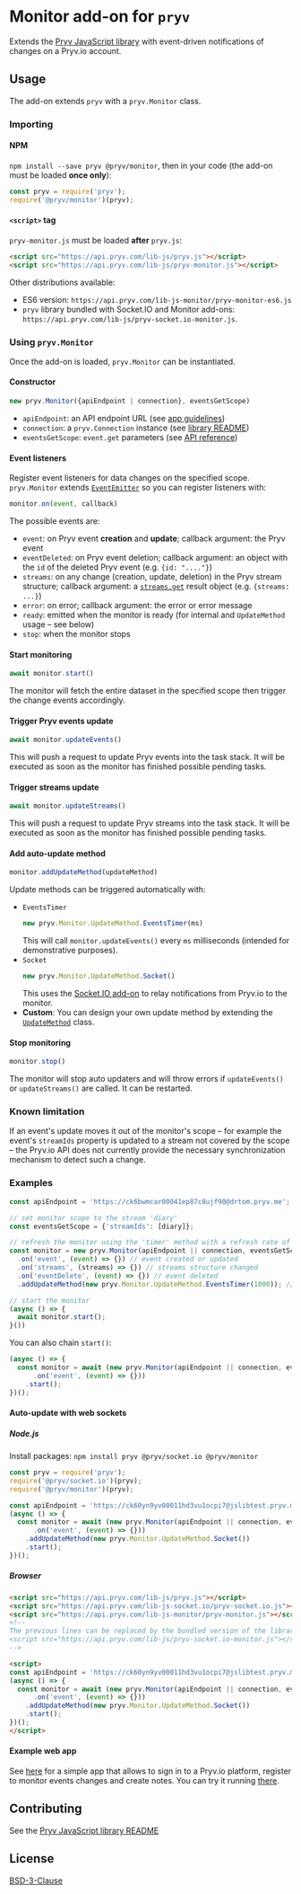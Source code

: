 # Monitor add-on for `pryv`

Extends the [Pryv JavaScript library](https://github.com/pryv/lib-js) with event-driven notifications of changes on a Pryv.io account.


## Usage

The add-on extends `pryv` with a `pryv.Monitor` class.


### Importing

#### NPM

`npm install --save pryv @pryv/monitor`, then in your code (the add-on must be loaded **once only**):

```js
const pryv = require('pryv');
require('@pryv/monitor')(pryv);
```

#### `<script>` tag

`pryv-monitor.js` must be loaded **after** `pryv.js`:

```html
<script src="https://api.pryv.com/lib-js/pryv.js"></script>
<script src="https://api.pryv.com/lib-js/pryv-monitor.js"></script>
```

Other distributions available:

- ES6 version: `https://api.pryv.com/lib-js-monitor/pryv-monitor-es6.js`
- `pryv` library bundled with Socket.IO and Monitor add-ons: `https://api.pryv.com/lib-js/pryv-socket.io-monitor.js`.


### Using `pryv.Monitor`

Once the add-on is loaded, `pryv.Monitor` can be instantiated.

#### Constructor

```js
new pryv.Monitor({apiEndpoint | connection}, eventsGetScope)
```

- `apiEndpoint`: an API endpoint URL (see [app guidelines](https://api.pryv.com/guides/app-guidelines/#auto-configuration))
- `connection`: a `pryv.Connection` instance (see [library README](https://github.com/pryv/lib-js#obtaining-a-pryvconnection))
- `eventsGetScope`: `event.get` parameters (see [API reference](https://api.pryv.com/reference/#get-events))

#### Event listeners

Register event listeners for data changes on the specified scope. `pryv.Monitor` extends [`EventEmitter`](https://nodejs.org/api/events.html#events_class_eventemitter) so you can register listeners with:

```js
monitor.on(event, callback)
```

The possible events are:

- `event`: on Pryv event **creation** and **update**; callback argument: the Pryv event
- `eventDeleted`: on Pryv event deletion; callback argument: an object with the `id` of the deleted Pryv event (e.g. `{id: "...."}`)
- `streams`: on any change (creation, update, deletion) in the Pryv stream structure; callback argument: a [`streams.get`](https://api.pryv.com/reference/#get-streams) result object (e.g. `{streams: ...}`)
- `error`: on error; callback argument: the error or error message
- `ready`: emitted when the monitor is ready (for internal and `UpdateMethod` usage – see below)
- `stop`: when the monitor stops

#### Start monitoring

```js
await monitor.start()
```

The monitor will fetch the entire dataset in the specified scope then trigger the change events accordingly.

#### Trigger Pryv events update

```js
await monitor.updateEvents()
```

This will push a request to update Pryv events into the task stack. It will be executed as soon as the monitor has finished possible pending tasks.

#### Trigger streams update

```js
await monitor.updateStreams()
```

This will push a request to update Pryv streams into the task stack. It will be executed as soon as the monitor has finished possible pending tasks.

#### Add auto-update method

```js
monitor.addUpdateMethod(updateMethod)
```

Update methods can be triggered automatically with:

- `EventsTimer`
  ```js
  new pryv.Monitor.UpdateMethod.EventsTimer(ms)
  ```
  This will call `monitor.updateEvents()` every `ms` milliseconds (intended for demonstrative purposes).
- `Socket`
  ```js
  new pryv.Monitor.UpdateMethod.Socket()
  ```
  This uses the [Socket.IO add-on](https://github.com/pryv/lib-js/tree/master/components/pryv-socket.io#readme) to relay notifications from Pryv.io to the monitor.
- **Custom**: You can design your own update method by extending the [`UpdateMethod`](https://github.com/pryv/lib-js/tree/master/components/pryv-monitor/src/UpdateMethod/UpdateMethod.js) class.

#### Stop monitoring

```js
monitor.stop()
```

The monitor will stop auto updaters and will throw errors if `updateEvents()` or `updateStreams()` are called.
It can be restarted.


### Known limitation

If an event's update moves it out of the monitor's scope – for example the event's `streamIds` property is updated to a stream not covered by the scope – the Pryv.io API does not currently provide the necessary synchronization mechanism to detect such a change.


### Examples

```js
const apiEndpoint = 'https://ck6bwmcar00041ep87c8ujf90@drtom.pryv.me';

// set monitor scope to the stream 'diary'
const eventsGetScope = {'streamIds': [diary]};

// refresh the monitor using the 'timer' method with a refresh rate of 1 second
const monitor = new pryv.Monitor(apiEndpoint || connection, eventsGetScope)
  .on('event', (event) => {}) // event created or updated
  .on('streams', (streams) => {}) // streams structure changed
  .on('eventDelete', (event) => {}) // event deleted
  .addUpdateMethod(new pryv.Monitor.UpdateMethod.EventsTimer(1000)); // set refresh timer

// start the monitor
(async () => {
  await monitor.start();
}())
```

You can also chain `start()`:

```js
(async () => { 
  const monitor = await (new pryv.Monitor(apiEndpoint || connection, eventsGetScope)
      .on('event', (event) => {}))
    .start();
})();
```

#### Auto-update with web sockets

##### Node.js

Install packages: `npm install pryv @pryv/socket.io @pryv/monitor`

```js
const pryv = require('pryv');
require('@pryv/socket.io')(pryv);
require('@pryv/monitor')(pryv);

const apiEndpoint = 'https://ck60yn9yv00011hd3vu1ocpi7@jslibtest.pryv.me';
(async () => { 
  const monitor = await (new pryv.Monitor(apiEndpoint || connection, eventsGetScope)
      .on('event', (event) => {}))
    .addUpdateMethod(new pryv.Monitor.UpdateMethod.Socket())
    .start();
})();
```

##### Browser

```html
<script src="https://api.pryv.com/lib-js/pryv.js"></script>
<script src="https://api.pryv.com/lib-js-socket.io/pryv-socket.io.js"></script>
<script src="https://api.pryv.com/lib-js-monitor/pryv-monitor.js"></script>
<!--
The previous lines can be replaced by the bundled version of the library:
<script src="https://api.pryv.com/lib-js/pryv-socket.io-monitor.js"></script>
-->

<script>
const apiEndpoint = 'https://ck60yn9yv00011hd3vu1ocpi7@jslibtest.pryv.me';
(async () => { 
  const monitor = await (new pryv.Monitor(apiEndpoint || connection, eventsGetScope)
      .on('event', (event) => {}))
    .addUpdateMethod(new pryv.Monitor.UpdateMethod.Socket())
    .start();
})();
</script>
```

#### Example web app

See [here](../../examples/monitor.html) for a simple app that allows to sign in to a Pryv.io platform, register to monitor events changes and create notes. You can try it running [there](https://api.pryv.com/lib-js/examples/monitor.html).


## Contributing

See the [Pryv JavaScript library README](https://github.com/pryv/lib-js#contributing)


## License

[BSD-3-Clause](https://github.com/pryv/lib-js/blob/master/LICENSE)
